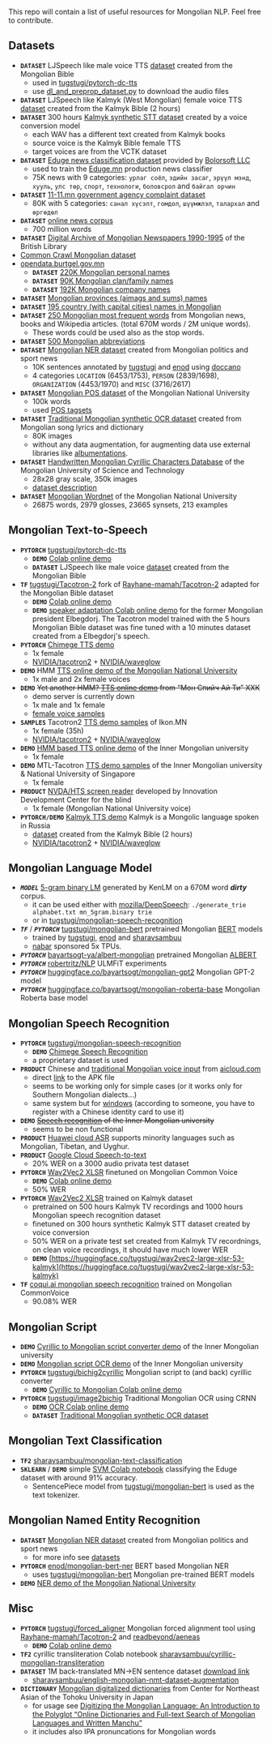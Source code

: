 This repo will contain a list of useful resources for Mongolian NLP. Feel free to contribute.


## Datasets
* ****`DATASET`**** LJSpeech like male voice TTS [dataset](datasets/MBSpeech-1.0-csv.zip) created from the Mongolian Bible
  * used in [tugstugi/pytorch-dc-tts](https://github.com/tugstugi/pytorch-dc-tts)
  * use [dl_and_preprop_dataset.py](https://github.com/tugstugi/pytorch-dc-tts/blob/master/dl_and_preprop_dataset.py) to download the audio files
* ****`DATASET`**** LJSpeech like Kalmyk (West Mongolian) female voice TTS [dataset](https://drive.google.com/uc?id=12JbPAwNeH-qRD1Lz1JfY6Rc2jetPddbG) created from the Kalmyk Bible (2 hours)
* ****`DATASET`**** 300 hours [Kalmyk synthetic STT dataset](https://www.dropbox.com/s/thog6q63w53ub99/kalmyk_synthetic_stt_dataset_v2.tar.gz) created by a voice conversion model
  * each WAV has a different text created from Kalmyk books
  * source voice is the Kalmyk Bible female TTS
  * target voices are from the VCTK dataset
* ****`DATASET`**** [Eduge news classification dataset](datasets/eduge.csv.gz) provided by [Bolorsoft LLC](https://bolorsoft.com/)
  * used to train the [Eduge.mn](http://eduge.mn/) production news classifier
  * 75K news with 9 categories: `урлаг соёл`, `эдийн засаг`, `эрүүл мэнд`, `хууль`, `улс төр`,
`спорт`, `технологи`, `боловсрол` and `байгал орчин`
* ****`DATASET`**** [11-11.mn government agency complaint dataset](https://www.kaggle.com/enqush/mongolian-government-agency-1111mn-dataset/home)
  * 80K with 5 categories: `санал хүсэлт`, `гомдол`, `шүүмжлэл`, `талархал` and `өргөдөл`
* ****`DATASET`**** [online news corpus](https://yadi.sk/d/z5e3MVnKvFvF6w?fbclid=IwAR2wRJ4fRRMSDI8rhbNLdU2n_RiK08hU2rKwXwI7rc6JN2YNTeTna8xOOlg)
  * 700 million words
* ****`DATASET`**** [Digital Archive of Mongolian Newspapers 1990-1995](https://eap.bl.uk/collection/EAP010-1?f%5B0%5D=ss_simplified_type%3AFile) of the British Library
* [Common Crawl Mongolian dataset](http://data.statmt.org/cc-100/)
* [opendata.burtgel.gov.mn](http://opendata.burtgel.gov.mn)
  * ****`DATASET`**** [220K Mongolian personal names](datasets/mongolian_personal_names.csv.gz)
  * ****`DATASET`**** [90K Mongolian clan/family names](datasets/mongolian_clan_names.csv.gz)
  * ****`DATASET`**** [192K Mongolian company names](datasets/mongolian_company_names.csv.gz)
* ****`DATASET`**** [Mongolian provinces (aimags and sums) names](datasets/districts.csv)
* ****`DATASET`**** [195 country (with capital cities) names in Mongolian](datasets/countries.csv)
* ****`DATASET`**** [250 Mongolian most frequent words](datasets/most_frequent_words.csv) from Mongolian news, books and Wikipedia articles. (total 670M words / 2M unique words).
  * These words could be used also as the stop words.
* ****`DATASET`**** [500 Mongolian abbreviations](datasets/mongolian_abbreviations.csv)
* ****`DATASET`**** [Mongolian NER dataset](datasets/NER_v1.0.json.gz) created from Mongolian politics and sport news
  * 10K sentences annotated by [tugstugi](https://github.com/tugstugi) and [enod](https://github.com/enod) using [doccano](https://github.com/chakki-works/doccano)
  * 4 categories `LOCATION` (6453/1753), `PERSON` (2839/1698), `ORGANIZATION` (4453/1970) and `MISC` (3716/2617)
* ****`DATASET`**** [Mongolian POS dataset](http://www.panl10n.net/center-for-research-on-language-processing-crlp-national-university-of-mongolia-mongolia/) of the Mongolian National University
  * 100k words
  * used [POS tagsets](https://www.aclweb.org/anthology/W09-3415)
* ****`DATASET`**** [Traditional Mongolian synthetic OCR dataset](https://drive.google.com/file/d/1s9t22tRI22uolUv1bv023xj-x68gu1dp) created from Mongolian song lyrics and dictionary
  * 80K images
  * without any data augmentation, for augmenting data use external libraries like [albumentations](https://github.com/albu/albumentations).
* ****`DATASET`**** [Handwritten Mongolian Cyrillic Characters Database](https://www.kaggle.com/vimpigro/handwritten-mongolian-cyrillic-characters-database/version/1) of the Mongolian University of Science and Technology
  * 28x28 gray scale, 350k images
  * [dataset description](https://www.studocu.com/en/document/mongolian-university-of-science-and-technology/information-technology/other/hmcc-with-erdenechimeg/5451932/view)
* ****`DATASET`**** [Mongolian Wordnet](https://github.com/kbatsuren/monwn) of the Mongolian National University
  * 26875 words, 2979 glosses, 23665 synsets, 213 examples

## Mongolian Text-to-Speech
* ****`PYTORCH`**** [tugstugi/pytorch-dc-tts](https://github.com/tugstugi/pytorch-dc-tts)
  * ****`DEMO`**** [Colab online demo](https://colab.research.google.com/github/tugstugi/pytorch-dc-tts/blob/master/notebooks/MongolianTTS.ipynb)
  * ****`DATASET`**** LJSpeech like male voice [dataset](datasets/MBSpeech-1.0-csv.zip) created from the Mongolian Bible
* ****`TF`**** [tugstugi/Tacotron-2](https://github.com/tugstugi/Tacotron-2) fork of [Rayhane-mamah/Tacotron-2](https://github.com/Rayhane-mamah/Tacotron-2) adapted for
the Mongolian Bible dataset
  * ****`DEMO`**** [Colab online demo](https://colab.research.google.com/github/tugstugi/mongolian-nlp/blob/master/misc/Tacotron_MongolianTTS.ipynb)
  * ****`DEMO`**** [speaker adaptation Colab online demo](https://colab.research.google.com/github/tugstugi/mongolian-nlp/blob/master/misc/Tacotron_MongolianTTS_Elbegdorj.ipynb) for the former Mongolian president Elbegdorj. The Tacotron model trained with the 5 hours Mongolian Bible dataset was fine tuned with a 10 minutes dataset created from a Elbegdorj's speech.
* ****`PYTORCH`**** [Chimege TTS demo](https://chimege.mn/tts)
  * 1x female
  * [NVIDIA/tacotron2](https://github.com/NVIDIA/tacotron2/) + [NVIDIA/waveglow](https://github.com/NVIDIA/waveglow)
* ****`DEMO`**** HMM [TTS online demo of the Mongolian National University](http://172.104.34.197/nlp-web-demo/)
  * 1x male and 2x female voices
* ****`DEMO`**** ~~Yet another HMM? [TTS online demo](http://178.128.108.243/tts/) from “Мон Спийч Ай Ти” ХХК~~
  * demo server is currently down
  * 1x male and 1x female
  * [female voice samples](http://nhrcm.gov.mn/%D0%BC%D1%8D%D0%B4%D1%8D%D1%8D/%D0%BD%D2%AF%D0%B1-%D1%8B%D0%BD-%D1%85%D2%AF%D0%BD%D0%B8%D0%B9-%D1%8D%D1%80%D1%85%D0%B8%D0%B9%D0%BD-%D0%BE%D0%BB%D0%BE%D0%BD-%D1%83%D0%BB%D1%81%D1%8B%D0%BD-%D1%81%D1%83%D1%83%D1%80%D1%8C-%D0%B3%D1%8D%D1%80%D1%8D%D1%8D/)
* ****`SAMPLES`**** Tacotron2 [TTS demo samples](https://ikon.mn/n/1j9a) of Ikon.MN
  * 1x female (35h)
  * [NVIDIA/tacotron2](https://github.com/NVIDIA/tacotron2/) + [NVIDIA/waveglow](https://github.com/NVIDIA/waveglow)
* ****`DEMO`**** [HMM based TTS online demo](http://mtts.mglip.com/) of the Inner Mongolian university
  * 1x female
* ****`DEMO`**** MTL-Tacotron [TTS demo samples](https://ttslr.github.io/SPL2020/) of the Inner Mongolian university & National University of Singapore
  * 1x female
* ****`PRODUCT`**** [NVDA/HTS screen reader](https://www.idc-mn.info/english.php) developed by Innovation Development Center for the blind
  * 1x female (Mongolian National University voice)
* ****`PYTORCH/DEMO`**** [Kalmyk TTS demo](https://colab.research.google.com/github/tugstugi/mongolian-nlp/blob/master/misc/Kalmyk_NVidia_Tacotron2_Waveglow.ipynb) Kalmyk is a Mongolic language spoken in Russia
  * [dataset](https://drive.google.com/uc?id=12JbPAwNeH-qRD1Lz1JfY6Rc2jetPddbG) created from the Kalmyk Bible (2 hours)
  * [NVIDIA/tacotron2](https://github.com/NVIDIA/tacotron2/) + [NVIDIA/waveglow](https://github.com/NVIDIA/waveglow)

## Mongolian Language Model
* ***`MODEL`*** [5-gram binary LM](https://drive.google.com/open?id=1XsNNdLDpJ75GBpw1FAUqZXyqwsb4919x) generated by KenLM on a 670M word ***dirty*** corpus.
  * it can be used either with [mozilla/DeepSpeech](https://github.com/mozilla/DeepSpeech): `./generate_trie alphabet.txt mn_5gram.binary trie`
  * or in [tugstugi/mongolian-speech-recognition](https://github.com/tugstugi/mongolian-speech-recognition)
* ***`TF`*** / ***`PYTORCH`*** [tugstugi/mongolian-bert](https://github.com/tugstugi/mongolian-bert) pretrained Mongolian [BERT](https://arxiv.org/abs/1810.04805) models
  * trained by [tugstugi](https://github.com/tugstugi), [enod](https://github.com/enod) and [sharavsambuu](https://github.com/sharavsambuu)
  * [nabar](https://github.com/nabar) sponsored 5x TPUs.
* ***`PYTORCH`*** [bayartsogt-ya/albert-mongolian](https://github.com/bayartsogt-ya/albert-mongolian) pretrained Mongolian [ALBERT](https://arxiv.org/abs/1909.11942)
* ***`PYTORCH`*** [robertritz/NLP](https://github.com/robertritz/NLP) ULMFiT experiments
* ***`PYTORCH`*** [huggingface.co/bayartsogt/mongolian-gpt2](https://huggingface.co/bayartsogt/mongolian-gpt2) Mongolian GPT-2 model
* ***`PYTORCH`*** [huggingface.co/bayartsogt/mongolian-roberta-base](https://huggingface.co/bayartsogt/mongolian-roberta-base) Mongolian Roberta base model

## Mongolian Speech Recognition
* ****`PYTORCH`**** [tugstugi/mongolian-speech-recognition](https://github.com/tugstugi/mongolian-speech-recognition)
  * ****`DEMO`**** [Chimege Speech Recognition](https://chimege.mn/stt)
  * a proprietary dataset is used
* ****`PRODUCT`**** Chinese and [traditional Mongolian voice input](https://www.aicloud.com/home/product/subpage?key=znsr) from [aicloud.com](https://www.aicloud.com)
  * direct [link](https://hci-app.oss-cn-beijing.aliyuncs.com/aicloud_input/HciCloudInputAndroid.apk) to the APK file
  * seems to be working only for simple cases (or it works only for Southern Mongolian dialects...)
  * same system but for [windows](http://index.mzywfy.org.cn:48080/fanyiju/download.jsp) (according to someone, you have to register with a Chinese identity card to use it)
* ****`DEMO`**** ~~[Speech recognition](http://asr.mglip.com) of the Inner Mongolian university~~
  * seems to be non functional
* ****`PRODUCT`**** [Huawei cloud ASR](https://www.huaweicloud.com/en-us/product/rasr.html) supports minority languages such as Mongolian, Tibetan, and Uyghur.
* ****`PRODUCT`**** [Google Cloud Speech-to-text](https://cloud.google.com/speech-to-text/docs/languages)
  * 20% WER on a 3000 audio privata test dataset
* ****`PYTORCH`**** [Wav2Vec2 XLSR](https://ai.facebook.com/blog/wav2vec-20-learning-the-structure-of-speech-from-raw-audio/) finetuned on Mongolian Common Voice
  * ****`DEMO`**** [Colab online demo](https://colab.research.google.com/github/tugstugi/mongolian-nlp/blob/master/misc/Wav2Vec2_XLSR_Mongolian.ipynb)
  * 50% WER
* ****`PYTORCH`**** [Wav2Vec2 XLSR](https://ai.facebook.com/blog/wav2vec-20-learning-the-structure-of-speech-from-raw-audio/) trained on Kalmyk dataset
  * pretrained on 500 hours Kalmyk TV recordings and 1000 hours Mongolian speech recognition dataset
  * finetuned on 300 hours synthetic Kalmyk STT dataset created by voice conversion
  * 50% WER on a private test set created from Kalmyk TV recordnings, on clean voice recordings, it should have much lower WER
  * ****`DEMO`**** [https://huggingface.co/tugstugi/wav2vec2-large-xlsr-53-kalmyk](https://huggingface.co/tugstugi/wav2vec2-large-xlsr-53-kalmyk)
* ****`TF`**** [coqui.ai mongolian speech recognition](https://coqui.ai/mongolian/itml/v0.1.1) trained on Mongolian CommonVoice
  * 90.08% WER

## Mongolian Script
* ****`DEMO`**** [Cyrillic to Mongolian script converter demo](http://trans.mglip.com/EnglishC2T.aspx) of the Inner Mongolian university
* ****`DEMO`**** [Mongolian script OCR demo](http://ocr.mglip.com/OcrDemo) of the Inner Mongolian university
* ****`PYTORCH`**** [tugstugi/bichig2cyrillic](bichig2cyrillic/) Mongolian script to (and back) cyrillic converter
  * ****`DEMO`**** [Cyrillic to Mongolian Colab online demo](https://colab.research.google.com/github/tugstugi/mongolian-nlp/blob/master/bichig2cyrillic/notebooks/Cyrillic2Bichig.ipynb)
* ****`PYTORCH`**** [tugstugi/image2bichig](image2bichig/) Traditional Mongolian OCR using CRNN
  * ****`DEMO`**** [OCR Colab online demo](https://colab.research.google.com/github/tugstugi/mongolian-nlp/blob/master/misc/MongolianScriptOCR.ipynb)
  * ****`DATASET`**** [Traditional Mongolian synthetic OCR dataset](https://drive.google.com/file/d/1s9t22tRI22uolUv1bv023xj-x68gu1dp)

## Mongolian Text Classification
* ****`TF2`**** [sharavsambuu/mongolian-text-classification](https://github.com/sharavsambuu/mongolian-text-classification)
* ****`SKLEARN`**** / ****`DEMO`**** simple [SVM Colab notebook](https://colab.research.google.com/github/tugstugi/mongolian-nlp/blob/master/misc/Eduge_SVM.ipynb) classifying the Eduge dataset with around 91% accuracy.
  * SentencePiece model from [tugstugi/mongolian-bert](https://github.com/tugstugi/mongolian-bert) is used as the text tokenizer.


## Mongolian Named Entity Recognition
* ****`DATASET`**** [Mongolian NER dataset](datasets/NER_v1.0.json.gz) created from Mongolian politics and sport news
  * for more info see [datasets](https://github.com/tugstugi/mongolian-nlp#datasets)
* ****`PYTORCH`**** [enod/mongolian-bert-ner](https://github.com/enod/mongolian-bert-ner) BERT based Mongolian NER
  * uses [tugstugi/mongolian-bert](https://github.com/tugstugi/mongolian-bert) Mongolian pre-trained BERT models
* ****`DEMO`**** [NER demo of the Mongolian National University](http://172.104.34.197/nlp-web-demo/)

## Misc
* ****`PYTORCH`**** [tugstugi/forced_aligner](forced_aligner/) Mongolian forced alignment tool using [Rayhane-mamah/Tacotron-2](https://github.com/Rayhane-mamah/Tacotron-2)
and [readbeyond/aeneas](https://github.com/readbeyond/aeneas)
  * ****`DEMO`**** [Colab online demo](https://colab.research.google.com/github/tugstugi/mongolian-nlp/blob/master/forced_aligner/Forced_Aligner.ipynb)
* ****`TF2`**** cyrillic transliteration Colab notebook [sharavsambuu/cyrillic-mongolian-transliteration](https://colab.research.google.com/drive/10Eq_VvR84oEOBUK5EflvAB35ZcrlQwGm)
* ****`DATASET`**** 1M back-translated MN->EN sentence dataset [download link](https://drive.google.com/file/d/14AtTVgibirSdHYTBFM9G1XPS7DvM5SdE/view)
  * [sharavsambuu/english-mongolian-nmt-dataset-augmentation](https://github.com/sharavsambuu/english-mongolian-nmt-dataset-augmentation)
* ****`DICTIONARY`**** [Mongolian digitalized dictionaries](http://hkuri.cneas.tohoku.ac.jp/project1/ftsdata/list?groupId=14) from Center for Northeast Asian of the Tohoku University in Japan
  * for usage see [Digitizing the Mongolian Language: An Introduction to the Polyglot “Online Dictionaries and Full-text Search of Mongolian Languages and Written Manchu”](https://digitalorientalist.com/2020/10/02/digitizing-the-mongolian-language-an-introduction-to-the-polyglot-online-dictionaries-and-full-text-search-of-mongolian-languages-and-written-manchu/)
  * it includes also IPA pronuncations for Mongolian words
